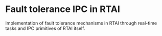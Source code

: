 # Fault tolerance IPC in RTAI

Implementation of fault tolerance mechanisms in RTAI through real-time tasks and IPC primitives of RTAI itself.
